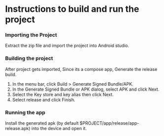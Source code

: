 Instructions to build and run the project
=========================================

### Importing the Project

Extract the zip file and import the project into Android studio.


### Building the project

After project gets imported, Since its a compose app, Generate the release build.

1. In the menu bar, click Build > Generate Signed Bundle/APK.
2. In the Generate Signed Bundle or APK dialog, select APK and click Next.
3. Select the Key store and key alias then click Next.
4. Select release and click Finish.

### Running the app

Install the generated apk (by default $PROJECT/app/release/app-release.apk)
into the device and open it.



